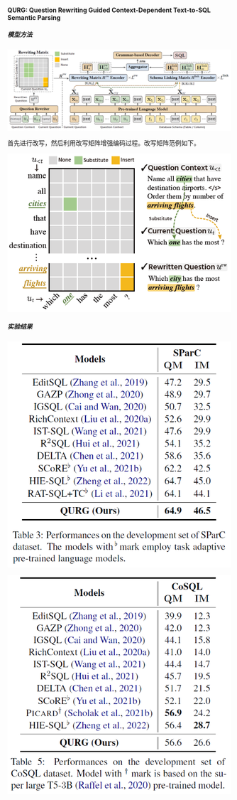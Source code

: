 #### QURG: Question Rewriting Guided Context-Dependent Text-to-SQL Semantic Parsing

##### 模型方法

![workflow](asset/workflow.png)

首先进行改写，然后利用改写矩阵增强编码过程。改写矩阵范例如下。

![matrix](asset/matrix.png)

##### 实验结果

![sparc](asset/sparc.png)

![cosql](asset/cosql.png)